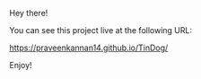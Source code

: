 Hey there!

You can see this project live at the following URL:

https://praveenkannan14.github.io/TinDog/

Enjoy!
